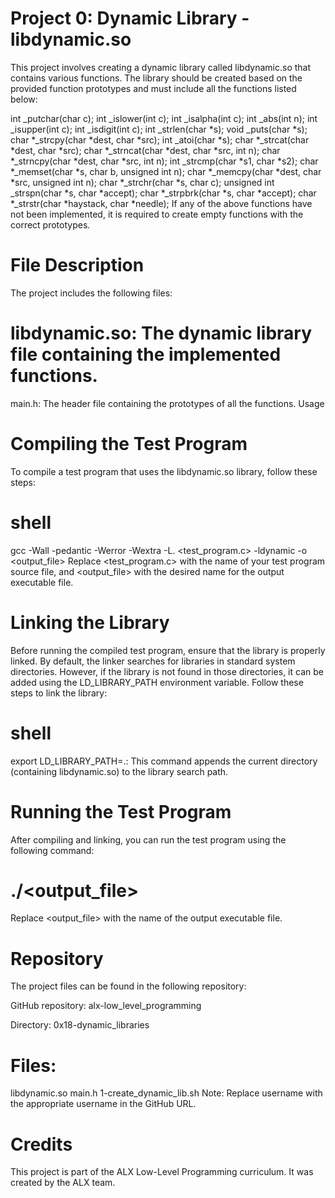 # Project 0: Dynamic Library - libdynamic.so
This project involves creating a dynamic library called libdynamic.so that contains various functions. The library should be created based on the provided function prototypes and must include all the functions listed below:

int _putchar(char c);
int _islower(int c);
int _isalpha(int c);
int _abs(int n);
int _isupper(int c);
int _isdigit(int c);
int _strlen(char *s);
void _puts(char *s);
char *_strcpy(char *dest, char *src);
int _atoi(char *s);
char *_strcat(char *dest, char *src);
char *_strncat(char *dest, char *src, int n);
char *_strncpy(char *dest, char *src, int n);
int _strcmp(char *s1, char *s2);
char *_memset(char *s, char b, unsigned int n);
char *_memcpy(char *dest, char *src, unsigned int n);
char *_strchr(char *s, char c);
unsigned int _strspn(char *s, char *accept);
char *_strpbrk(char *s, char *accept);
char *_strstr(char *haystack, char *needle);
If any of the above functions have not been implemented, it is required to create empty functions with the correct prototypes.

# File Description
The project includes the following files:

# libdynamic.so: The dynamic library file containing the implemented functions.
main.h: The header file containing the prototypes of all the functions.
Usage
# Compiling the Test Program
To compile a test program that uses the libdynamic.so library, follow these steps:

# shell
gcc -Wall -pedantic -Werror -Wextra -L. <test_program.c> -ldynamic -o <output_file>
Replace <test_program.c> with the name of your test program source file, and <output_file> with the desired name for the output executable file.

# Linking the Library
Before running the compiled test program, ensure that the library is properly linked. By default, the linker searches for libraries in standard system directories. However, if the library is not found in those directories, it can be added using the LD_LIBRARY_PATH environment variable. Follow these steps to link the library:

# shell

export LD_LIBRARY_PATH=.:
This command appends the current directory (containing libdynamic.so) to the library search path.

# Running the Test Program
After compiling and linking, you can run the test program using the following command:
# ./<output_file>
Replace <output_file> with the name of the output executable file.

# Repository
The project files can be found in the following repository:

GitHub repository: alx-low_level_programming

Directory: 0x18-dynamic_libraries

# Files:

libdynamic.so
main.h
1-create_dynamic_lib.sh
Note: Replace username with the appropriate username in the GitHub URL.

# Credits
This project is part of the ALX Low-Level Programming curriculum. It was created by the ALX team.
